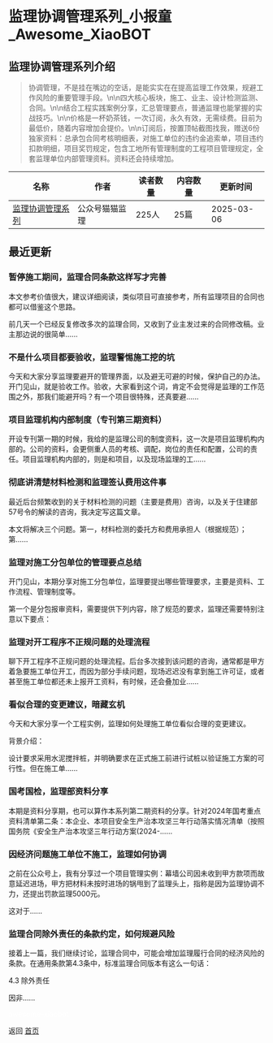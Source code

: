 # 监理协调管理系列_小报童_Awesome_XiaoBOT

## 监理协调管理系列介绍
> 协调管理，不是挂在嘴边的空话，是能实实在在提高监理工作效果，规避工作风险的重要管理手段。\n\n四大核心板块，施工、业主、设计检测监测、合同。\n\n结合工程实践案例分享，汇总管理要点，普通监理也能掌握的实战技巧。\n\n价格是一杯奶茶钱，一次订阅，永久有效，无需续费。目前为最低价，随着内容增加会提价。\n\n订阅后，按置顶帖截图找我，赠送6份独家资料：总承包合同考核明细表，对施工单位的违约金追索单，项目违约扣款明细，项目奖罚规定，包含工地所有管理制度的工程项目管理规定，全套监理单位内部管理资料。资料还会持续增加。  
  


|名称|作者|读者数量|内容数量|更新时间|
|---|---|---|---|---|
|[监理协调管理系列](https://xiaobot.net/p/maomaojianli?refer=0b133df9-27dc-423b-8101-639049001c13)|公众号猫猫监理|225人|25篇|2025-03-06|

## 最近更新
### 暂停施工期间，监理合同条款这样写才完善

本文参考价值很大，建议详细阅读，类似项目可直接参考，所有监理项目的合同也都可以借鉴这个思路。

前几天一个已经反复修改多次的监理合同，又收到了业主发过来的合同修改稿。业主那边说的很简单......

### 不是什么项目都要验收，监理警惕施工挖的坑

今天和大家分享监理要避开的管理界面，以及避无可避的时候，保护自己的办法。开门见山，就是验收工作。验收，大家看到这个词，肯定不会觉得是监理的工作范围之外，那我们能避开吗？有一个项目很特殊，还真要避......

### 项目监理机构内部制度（专刊第三期资料）

开设专刊第一期的时候，我给的是监理公司的制度资料，这一次是项目监理机构内部的。公司的资料，会更侧重人员的考核、调配，岗位的责任和配置，公司的责任。项目监理机构内部的，则是和项目，以及现场监理的工......

### 彻底讲清楚材料检测和监理签认费用这件事

最近后台频繁收到的关于材料检测的问题（主要是费用）咨询，以及关于住建部57号令的解读的咨询，我决定写这篇文章。

本文将解决三个问题。第一，材料检测的委托方和费用承担人（根据规范）；第......

### 监理对施工分包单位的管理要点总结

开门见山，本期分享对施工分包单位，监理要提出哪些管理要求，主要是资料、工作流程、管理制度等。

第一个是分包报审资料，需要提供下列内容，除了规范的要求，监理还需要特别注意以下要点：

### 监理对开工程序不正规问题的处理流程

聊下开工程序不正规问题的处理流程。后台多次接到该问题的咨询，通常都是甲方着急要施工单位开工，而因为部分手续问题，现场迟迟没有拿到施工许可证，或者甚至施工单位都还未上报开工资料，有时候，还会叠加业......

### 看似合理的变更建议，暗藏玄机

今天和大家分享一个工程实例，监理如何处理施工单位看似合理的变更建议。

背景介绍：

设计要求采用水泥搅拌桩，并明确要求在正式施工前进行试桩以验证施工方案的可行性。但在施工单......

### 国考国检，监理部资料分享

本期是资料分享期，也可以算作本系列第二期资料的分享。针对2024年国考重点资料清单第二条：本企业、本项目安全生产治本攻坚三年行动落实情况清单（按照国务院《安全生产治本攻坚三年行动方案(2024-......

### 因经济问题施工单位不施工，监理如何协调

之前在公众号上，我有分享过一个项目管理实例：幕墙公司因未收到甲方款项而故意延迟进场，甲方把材料未按时进场的锅甩到了监理头上，指称是因为监理协调不力，还提出罚款监理5000元。

这对于......

### 监理合同除外责任的条款约定，如何规避风险

接着上一篇，我们继续讨论，监理合同中，可能会增加监理履行合同的经济风险的条款。在通用条款第4.3条中，标准监理合同版本有这么一句话：

4.3 除外责任

因非......


<a href="https://github.com/Reno9527/awesome-xiaobot" style="color: white; text-decoration: none;">awesome-xiaobot</a>

返回 [首页](../README.md)
